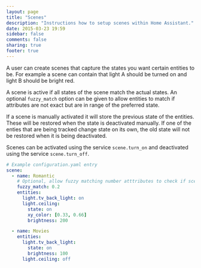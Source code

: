 ```yaml
---
layout: page
title: "Scenes"
description: "Instructions how to setup scenes within Home Assistant."
date: 2015-03-23 19:59
sidebar: false
comments: false
sharing: true
footer: true
---
```


A user can create scenes that capture the states you want certain entities to be. For example a scene
can contain that light A should be turned on and light B should be bright red.

A scene is active if all states of the scene match the actual states. An optional `fuzzy_match` option
can be given to allow entities to match if attributes are not exact but are in range of the preferred
state.

If a scene is manually activated it will store the previous state of the entities. These will be
restored when the state is deactivated manually. If one of the enties that are being tracked change
state on its own, the old state will not be restored when it is being deactivated.

Scenes can be activated using the service `scene.turn_on` and deactivated using the service `scene.turn_off`.

```yaml
# Example configuration.yaml entry
scene:
  - name: Romantic
    # Optional, allow fuzzy matching number atttributes to check if scene is on
    fuzzy_match: 0.2
    entities:
      light.tv_back_light: on
      light.ceiling:
        state: on
        xy_color: [0.33, 0.66]
        brightness: 200

  - name: Movies
    entities:
      light.tv_back_light:
        state: on
        brightness: 100
      light.ceiling: off
```
